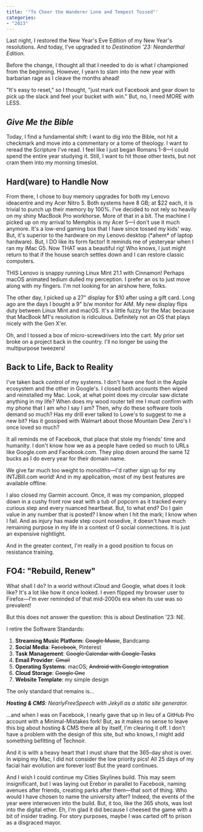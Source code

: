 ```yaml
---
title: '"To Cheer the Wanderer Lone and Tempest Tossed"'
categories:
- "2023"
---
```


Last night, I restored the New Year's Eve Edition of my New Year's resolutions.  And today, I've upgraded it to *Destination '23: Neanderthal Edition.*

Before the change, I thought all that I needed to do is what I championed from the beginning.  However, I yearn to slam into the new year with barbarian rage as I cleave the months ahead!

"It's easy to reset," so I thought, "just mark out Facebook and gear down to pick up the slack and feel your bucket with win."  But, no, I need MORE with LESS.

## *Give Me the Bible*

Today, I find a fundamental shift:  I want to dig into the Bible, not hit a checkmark and move into a commentary or a tome of theology.  I want to reread the Scripture I've read.  I feel like I just began Romans 1-8—I could spend the entire year studying it.  Still, I want to hit those other texts, but not cram them into my morning timeslot. 

## Hard(ware) to Handle Now

From there, I chose to buy memory upgrades for both my Lenovo ideacentre and my Acer Nitro 5.  Both systems have 8 GB; at $22 each, it is trivial to punch up their memory by 100%.  I've decided to not rely so heavily on my shiny MacBook Pro workhorse.  More of that in a bit.  The machine I picked up on my arrival to Memphis is my Acer 5—I don't use it much anymore.  It's a low-end gaming box that I have since tossed my kids' way.  But, it's superior to the hardware on my Lenovo desktop (\*ahem\* of laptop hardware).  But, I DO like its form factor!  It reminds me of yesteryear when I ran my iMac G5.  Now THAT was a beautiful rig!  Who knows, I just might return to that if the house search settles down and I can restore classic computers.

THIS Lenovo is snappy running Linux Mint 21.1 with Cinnamon!  Perhaps macOS animated tedium dulled my perception.  I prefer an os to just move along with my fingers.  I'm not looking for an airshow here, folks.

The other day, I picked up a 27" display for $10 after using a gift card.  Long ago are the days I bought a 9" b/w monitor for AIM.  My new display flips duty between Linux Mint and macOS.  It's a little fuzzy for the Mac because that MacBook M1's resolution is ridiculous.  Definitely not an OS that plays nicely with the Gen X'er.

Oh, and I tossed a box of micro-screwdrivers into the cart.  My prior set broke on a project back in the country.  I'll no longer be using the multipurpose tweezers!

## Back to Life, Back to Reality

I've taken back control of my systems.  I don't have one foot in the Apple ecosystem and the other in Google's.  I closed both accounts then wiped and reinstalled my Mac.  Look, at what point does my circular saw dictate anything in my life?  When does my wood router tell me I must confirm with my phone that I am who I say I am?  Then, why do these software tools demand so much?  Has my drill ever talked to Lowe's to suggest to me a new bit?  Has it gossiped with Walmart about those Mountain Dew Zero's I once loved so much?

It all reminds me of Facebook, that place that stole my friends' time and humanity. I don't know how we as a people have ceded so much to URLs like Google.com and Facebook.com.  They plop down around the same 12 bucks as I do every year for their domain name.  

We give far much too weight to monoliths—I'd rather sign up for my INTJBill.com world!  And in my application, most of my best features are available offline.

I also closed my Garmin account.  Once, it was my companion, plopped down in a cushy front row seat with a tub of popcorn as it tracked every curious step and every nuanced heartbeat.  But, to what end?  Do I gain value in any number that is posted?  I know when I hit the mark; I know when I fail.  And as injury has made step count nosedive, it doesn't have much remaining purpose in my life in a context of 0 social connections.  It is just an expensive nightlight.

And in the greater context, I'm really in a good position to focus on resistance training. 

## FO4: "Rebuild, Renew"

What shall I do?  In a world without iCloud and Google, what does it look like?  It's a lot like how it once looked.  I even flipped my browser user to Firefox—I'm ever reminded of that mid-2000s era when its use was so prevalent!  

But this does not answer the question:  this is about Destination '23: NE.  

I retire the Software Standards:

1. **Streaming Music Platform**: ~~Google Music~~, Bandcamp
3. **Social Media**: ~~Facebook~~, Pinterest
3. **Task Management**: ~~Google Calendar with Google Tasks~~
4. **Email Provider**: ~~Gmail~~
5. **Operating Systems**: macOS; ~~Android with Google integration~~
6. **Cloud Storage**: ~~Google One~~
7. **Website Template**: my simple design

The only standard that remains is...

***Hosting & CMS**: NearlyFreeSpeech with Jekyll as a static site generator.*

...and when I was on Facebook, I nearly gave that up in lieu of a GitHub Pro account with a Minimal-Mistakes fork!  But, as it makes no sense to leave this big about hosting & CMS there all by itself, I'm clearing it off.  I don't have a problem with the design of this site, but who knows, I might add something befitting of Technoir.

And it is with a heavy heart that I must share that the 365-day shot is over.  In wiping my Mac, I did not consider the low priority pics!  All 25 days of my facial hair evolution are forever lost!  But the yeard continues.

And I wish I could continue my Cities Skylines build.  This may seem insignificant, but I was laying out Erebor in parallel to Facebook, naming avenues after friends, creating parks after them—that sort of thing.  Who would I have chosen to name the university after?  Indeed, the events of the year were interwoven into the build.  But, it too, like the 365 shots, was lost into the digital ether.  Eh, I'm glad it did because I cheesed the game with a bit of insider trading.  For story purposes, maybe I was carted off to prison as a disgraced mayor. 